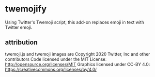 # twemojify 

Using Twitter's Twemoji script, this add-on replaces emoji in text with Twitter emoji.

## attribution
twemoji.js and twemoji images are Copyright 2020 Twitter, Inc and other contributors
Code licensed under the MIT License: http://opensource.org/licenses/MIT
Graphics licensed under CC-BY 4.0: https://creativecommons.org/licenses/by/4.0/
